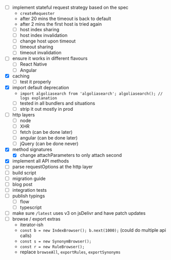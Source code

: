- [ ] implement stateful request strategy based on the spec
  - `createRequester`
  - after 20 mins the timeout is back to default
  - after 2 mins the first host is tried again
  - [ ] host index sharing
  - [ ] host index invalidation
  - [ ] change host upon timeout
  - [ ] timeout sharing
  - [ ] timeout invalidation
- [ ] ensure it works in different flavours
  - [ ] React Native
  - [ ] Angular
- [x] caching
  - [ ] test it properly
- [x] import default deprecation
  - `import algoliasearch from 'algoliasearch'; algoliasearch(); // logs explanation`
  - [ ] tested in all bundlers and situations
  - [ ] strip it out mostly in prod
- [ ] http layers
  - [ ] node
  - [ ] XHR
  - [ ] fetch (can be done later)
  - [ ] angular (can be done later)
  - [ ] jQuery (can be done never)
- [x] method signatures
  - [x] change attachParameters to only attach second
- [x] implement all API methods
- [ ] parse requestOptions at the http layer
- [ ] build script
- [ ] migration guide
- [ ] blog post
- [ ] integration tests
- [ ] publish typings
  - [ ] flow
  - [ ] typescript
- [ ] make sure `/latest` uses v3 on jsDelivr and have patch updates
- [ ] browse / export extras
  - iterator-ish
  - `const b = new IndexBrowser(); b.next(1000);` (could do multiple api calls)
  - `const s = new SynonymBrowser();`
  - `const r = new RuleBrowser();`
  - replace `browseAll`, `exportRules`, `exportSynonyms`
